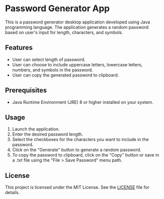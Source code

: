 # Password Generator App
This is a password generator desktop application developed using Java programming language. The application generates a random password based on user's input for length, characters, and symbols.

## Features
- User can select length of password.
- User can choose to include uppercase letters, lowercase letters, numbers, and symbols in the password.
- User can copy the generated password to clipboard.

## Prerequisites
- Java Runtime Environment (JRE) 8 or higher installed on your system.

## Usage
1. Launch the application.
1. Enter the desired password length.
1. Select the checkboxes for the characters you want to include in the password.
1. Click on the "Generate" button to generate a random password.
1. To copy the password to clipboard, click on the "Copy" button or save in a .txt file using the "File > Save Password" menu path.

## License
This project is licensed under the MIT License. See the [LICENSE](https://github.com/carlosebmachado/password-generator-desktop/blob/master/README.md) file for details.
